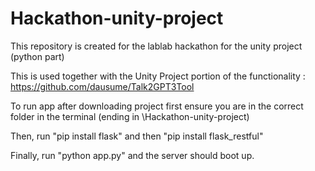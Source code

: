 # Hackathon-unity-project
This repository is created for the lablab hackathon for the unity project (python part)

This is used together with the Unity Project portion of the functionality : https://github.com/dausume/Talk2GPT3Tool

To run app after downloading project first ensure you are in the correct folder in the terminal (ending in \Hackathon-unity-project)

Then, run "pip install flask" and then "pip install flask_restful"

Finally, run "python app.py" and the server should boot up.
